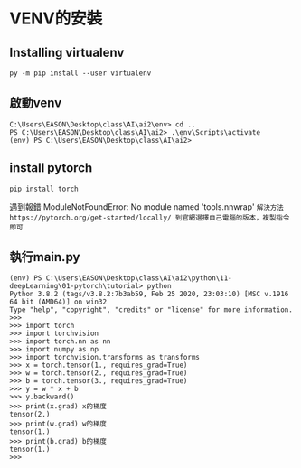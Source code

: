 # VENV的安裝
## Installing virtualenv
```
py -m pip install --user virtualenv
```
## 啟動venv
```
C:\Users\EASON\Desktop\class\AI\ai2\env> cd ..
PS C:\Users\EASON\Desktop\class\AI\ai2> .\env\Scripts\activate
(env) PS C:\Users\EASON\Desktop\class\AI\ai2>
```
## install pytorch
```
pip install torch
```
遇到報錯 ModuleNotFoundError: No module named 'tools.nnwrap'
`解決方法 https://pytorch.org/get-started/locally/ 到官網選擇自己電腦的版本，複製指令即可`
## 執行main.py
```
(env) PS C:\Users\EASON\Desktop\class\AI\ai2\python\11-deepLearning\01-pytorch\tutorial> python
Python 3.8.2 (tags/v3.8.2:7b3ab59, Feb 25 2020, 23:03:10) [MSC v.1916 64 bit (AMD64)] on win32
Type "help", "copyright", "credits" or "license" for more information.
>>>
>>> import torch
>>> import torchvision
>>> import torch.nn as nn
>>> import numpy as np
>>> import torchvision.transforms as transforms
>>> x = torch.tensor(1., requires_grad=True)
>>> w = torch.tensor(2., requires_grad=True)
>>> b = torch.tensor(3., requires_grad=True)
>>> y = w * x + b
>>> y.backward()
>>> print(x.grad) x的梯度
tensor(2.)
>>> print(w.grad) w的梯度
tensor(1.)
>>> print(b.grad) b的梯度
tensor(1.)
>>> 
```